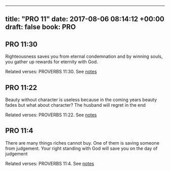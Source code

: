 
---
title: "PRO 11"
date: 2017-08-06 08:14:12 +00:00
draft: false
book: PRO
---

## PRO 11:30

Righteousness saves you from eternal condemnation and by winning souls, you gather up rewards for eternity with God.

Related verses: PROVERBS 11:30. See [notes](https://my.bible.com/notes/2695689698655593221)


## PRO 11:22

Beauty without character is useless because in the coming years beauty fades but what about character? The husband will regret in the end

Related verses: PROVERBS 11:22. See [notes](https://my.bible.com/notes/2695687964537381633)


## PRO 11:4

There are many things riches cannot buy. One of them is saving someone from judgement. Your right standing with God will save you on the day of judgement

Related verses: PROVERBS 11:4. See [notes](https://my.bible.com/notes/2695680592083411687)

